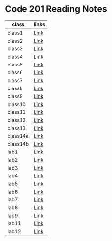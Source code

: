 # Code 201 Reading Notes

class | links
----- | -----
class1 | [Link](https://duha-saleh.github.io/Reading-Notes/class-01)
class2 | [Link](https://duha-saleh.github.io/Reading-Notes/class-02)
class3 | [Link](https://duha-saleh.github.io/Reading-Notes/class-03)
class4 | [Link](https://duha-saleh.github.io/Reading-Notes/class-04)
class5 | [Link](https://duha-saleh.github.io/Reading-Notes/class-05)
class6 | [Link](https://duha-saleh.github.io/Reading-Notes/class-06)
class7 | [Link](https://duha-saleh.github.io/Reading-Notes/class-07)
class8 | [Link](https://duha-saleh.github.io/Reading-Notes/class-08)
class9 | [Link](https://duha-saleh.github.io/Reading-Notes/class-09)
class10 | [Link](https://duha-saleh.github.io/Reading-Notes/class-010)
class11 | [Link](https://duha-saleh.github.io/Reading-Notes/class-011)
class12 | [Link](https://duha-saleh.github.io/Reading-Notes/class-012)
class13 | [Link](https://duha-saleh.github.io/Reading-Notes/class-013)
class14a | [Link](https://duha-saleh.github.io/Reading-Notes/class-014a)
class14b | [Link](https://duha-saleh.github.io/Reading-Notes/class-014b)
lab1 | [Link](https://duha-saleh.github.io/Reading-Notes/lab1)
lab2 | [Link](https://duha-saleh.github.io/Reading-Notes/lab2)
lab3 | [Link](https://duha-saleh.github.io/Reading-Notes/lab3)
lab4 | [Link](https://duha-saleh.github.io/Reading-Notes/lab4)
lab5 | [Link](https://duha-saleh.github.io/Reading-Notes/lab5)
lab6 | [Link](https://duha-saleh.github.io/Reading-Notes/lab6)
lab7 | [Link](https://duha-saleh.github.io/Reading-Notes/lab7)
lab8 | [Link](https://duha-saleh.github.io/Reading-Notes/lab8)
lab9 | [Link](https://duha-saleh.github.io/Reading-Notes/lab9)
lab11 | [Link](https://duha-saleh.github.io/Reading-Notes/lab11)
lab12| [Link](https://duha-saleh.github.io/Reading-Notes/lab12)





